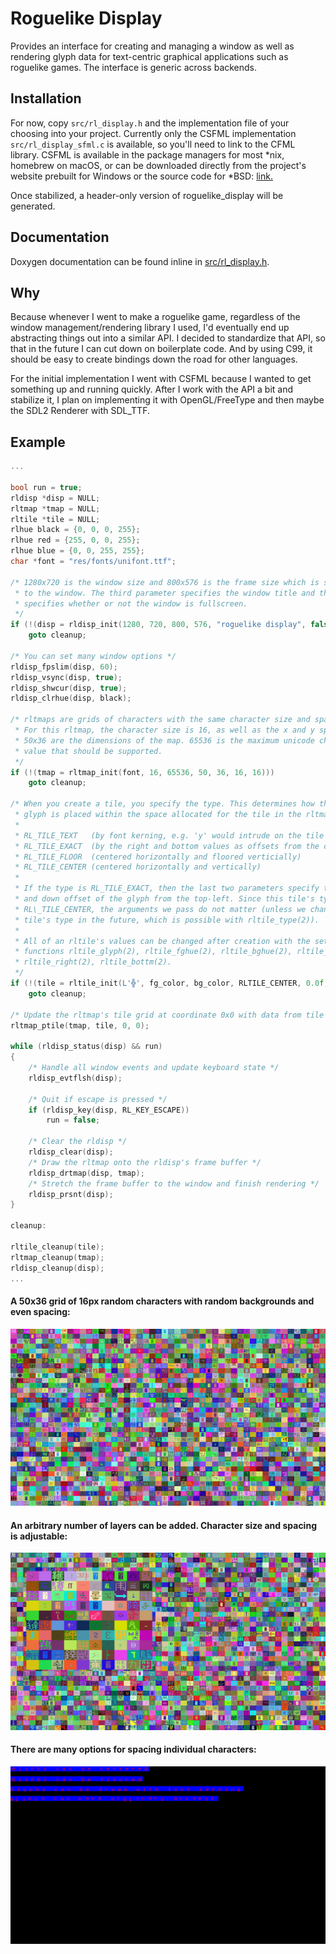 # Roguelike Display

Provides an interface for creating and managing a window as well as rendering
glyph data for text-centric graphical applications such as roguelike games. The
interface is generic across backends.

## Installation

For now, copy `src/rl_display.h` and the implementation file of your choosing
into your project. Currently only the CSFML implementation `src/rl_display_sfml.c`
is available, so you'll need to link to the CFML library. CSFML is available in
the package managers for most \*nix, homebrew on macOS, or can be downloaded
directly from the project's website prebuilt for Windows or the source code for
\*BSD: [link.](https://www.sfml-dev.org/download/csfml/)

Once stabilized, a header-only version of roguelike\_display will be generated.

## Documentation

Doxygen documentation can be found inline in [src/rl_display.h](src/rl_display.h).

## Why

Because whenever I went to make a roguelike game, regardless of the window
management/rendering library I used, I'd eventually end up abstracting things
out into a similar API. I decided to standardize that API, so that in the
future I can cut down on boilerplate code. And by using C99, it should be easy
to create bindings down the road for other languages.

For the initial implementation I went with CSFML because I wanted to get
something up and running quickly. After I work with the API a bit and
stabilize it, I plan on implementing it with OpenGL/FreeType and then maybe
the SDL2 Renderer with SDL\_TTF.

## Example

```c
...

bool run = true;
rldisp *disp = NULL;
rltmap *tmap = NULL;
rltile *tile = NULL;
rlhue black = {0, 0, 0, 255};
rlhue red = {255, 0, 0, 255};
rlhue blue = {0, 0, 255, 255};
char *font = "res/fonts/unifont.ttf";

/* 1280x720 is the window size and 800x576 is the frame size which is stretched
 * to the window. The third parameter specifies the window title and the fourth
 * specifies whether or not the window is fullscreen.
 */
if (!(disp = rldisp_init(1280, 720, 800, 576, "roguelike display", false)))
    goto cleanup;

/* You can set many window options */
rldisp_fpslim(disp, 60);
rldisp_vsync(disp, true);
rldisp_shwcur(disp, true);
rldisp_clrhue(disp, black);

/* rltmaps are grids of characters with the same character size and spacing.
 * For this rltmap, the character size is 16, as well as the x and y spacing.
 * 50x36 are the dimensions of the map. 65536 is the maximum unicode character
 * value that should be supported.
 */
if (!(tmap = rltmap_init(font, 16, 65536, 50, 36, 16, 16)))
    goto cleanup;

/* When you create a tile, you specify the type. This determines how the tile's
 * glyph is placed within the space allocated for the tile in the rltmap.
 *
 * RL_TILE_TEXT   (by font kerning, e.g. 'y' would intrude on the tile below)
 * RL_TILE_EXACT  (by the right and bottom values as offsets from the center)
 * RL_TILE_FLOOR  (centered horizontally and floored verticially)
 * RL_TILE_CENTER (centered horizontally and vertically)
 * 
 * If the type is RL_TILE_EXACT, then the last two parameters specify the right
 * and down offset of the glyph from the top-left. Since this tile's type is
 * RL\_TILE_CENTER, the arguments we pass do not matter (unless we change the
 * tile's type in the future, which is possible with rltile_type(2)).
 *
 * All of an rltile's values can be changed after creation with the setter
 * functions rltile_glyph(2), rltile_fghue(2), rltile_bghue(2), rltile_type(2),
 * rltile_right(2), rltile_bottm(2).
 */
if (!(tile = rltile_init(L'╬', fg_color, bg_color, RLTILE_CENTER, 0.0f, 0.0f)))
    goto cleanup;

/* Update the rltmap's tile grid at coordinate 0x0 with data from tile */
rltmap_ptile(tmap, tile, 0, 0);

while (rldisp_status(disp) && run)
{
    /* Handle all window events and update keyboard state */
    rldisp_evtflsh(disp);

    /* Quit if escape is pressed */
    if (rldisp_key(disp, RL_KEY_ESCAPE))
        run = false;

    /* Clear the rldisp */
    rldisp_clear(disp);
    /* Draw the rltmap onto the rldisp's frame buffer */
    rldisp_drtmap(disp, tmap);
    /* Stretch the frame buffer to the window and finish rendering */
    rldisp_prsnt(disp);
}

cleanup:

rltile_cleanup(tile);
rltmap_cleanup(tmap);
rldisp_cleanup(disp);
...
```

#### A 50x36 grid of 16px random characters with random backgrounds and even spacing:
![example output](res/images/example0.png?raw=true)

#### An arbitrary number of layers can be added. Character size and spacing is adjustable:
![example output](res/images/example1.png?raw=true)

#### There are many options for spacing individual characters:
![example output](res/images/example2.png?raw=true)
